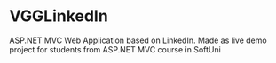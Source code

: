 # VGGLinkedIn
ASP.NET MVC Web Application based on LinkedIn. Made as live demo project for students from ASP.NET MVC course in SoftUni
